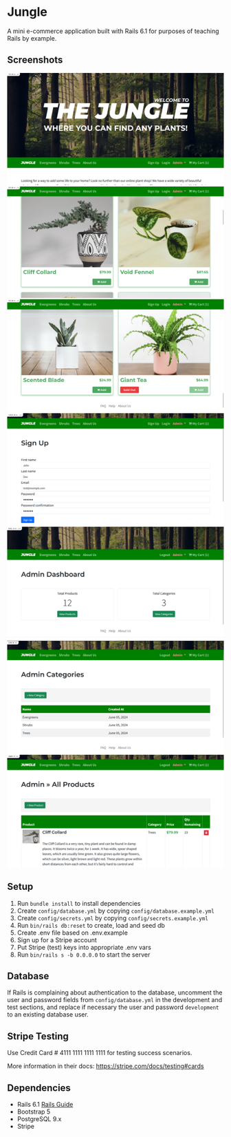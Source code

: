 # Jungle

A mini e-commerce application built with Rails 6.1 for purposes of teaching Rails by example.

## Screenshots
![Home 1](https://github.com/JordanBandur/jungle-rails/blob/master/sceenshots/home-1.png)
![Home 2](https://github.com/JordanBandur/jungle-rails/blob/master/sceenshots/home-2.png)
![Home 3](https://github.com/JordanBandur/jungle-rails/blob/master/sceenshots/home-3.png)
![sign-up](https://github.com/JordanBandur/jungle-rails/blob/master/sceenshots/sign-up.png)
![admin dashboard](https://github.com/JordanBandur/jungle-rails/blob/master/sceenshots/admin-dash.png)
![admin categories page](https://github.com/JordanBandur/jungle-rails/blob/master/sceenshots/admin-cat.png)
![admin products page](https://github.com/JordanBandur/jungle-rails/blob/master/sceenshots/admin-product.png)

## Setup

1. Run `bundle install` to install dependencies
2. Create `config/database.yml` by copying `config/database.example.yml`
3. Create `config/secrets.yml` by copying `config/secrets.example.yml`
4. Run `bin/rails db:reset` to create, load and seed db
5. Create .env file based on .env.example
6. Sign up for a Stripe account
7. Put Stripe (test) keys into appropriate .env vars
8. Run `bin/rails s -b 0.0.0.0` to start the server

## Database

If Rails is complaining about authentication to the database, uncomment the user and password fields from `config/database.yml` in the development and test sections, and replace if necessary the user and password `development` to an existing database user.

## Stripe Testing

Use Credit Card # 4111 1111 1111 1111 for testing success scenarios.

More information in their docs: <https://stripe.com/docs/testing#cards>

## Dependencies

- Rails 6.1 [Rails Guide](http://guides.rubyonrails.org/v6.1/)
- Bootstrap 5
- PostgreSQL 9.x
- Stripe
